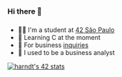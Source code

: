 ### Hi there 👋 <h3>
* 👨‍🎓 I'm a student at [42 São Paulo](https://www.42sp.org.br)
* 🔰 Learning C at the moment
* 🔗 For business [inquiries](https://www.linkedin.com/in/humberto-arndt-07b2aa153/)
* 💼 I used to be a business analyst

[![harndt's 42 stats](https://badge42.vercel.app/api/v2/cl1qy0mhc017909lds52k22tw/stats?cursusId=21&coalitionId=undefined)](https://github.com/JaeSeoKim/badge42)
<!---
humbertoarndt/humbertoarndt is a ✨ special ✨ repository because its `README.md` (this file) appears on your GitHub profile.
You can click the Preview link to take a look at your changes.
--->
